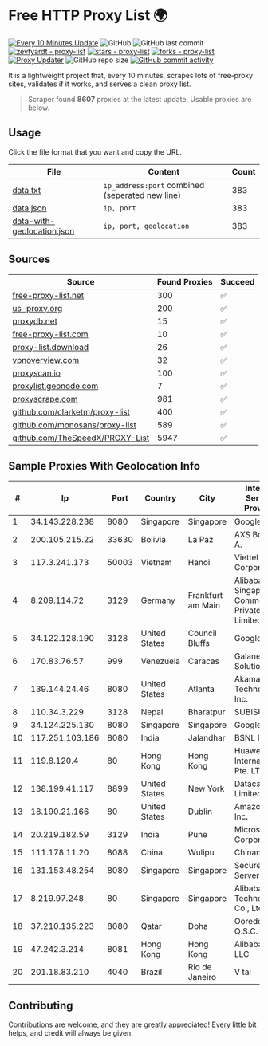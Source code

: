 
# Free HTTP Proxy List 🌍

[![Every 10 Minutes Update](https://github.com/mertguvencli/http-proxy-list/actions/workflows/main.yml/badge.svg?branch=main)](https://github.com/mertguvencli/http-proxy-list/actions/workflows/main.yml)
![GitHub](https://img.shields.io/github/license/mertguvencli/http-proxy-list)
![GitHub last commit](https://img.shields.io/github/last-commit/mertguvencli/http-proxy-list)
[![zevtyardt - proxy-list](https://img.shields.io/static/v1?label=zevtyardt&message=proxy-list&color=blue&logo=github)](https://github.com/zevtyardt/proxy-list "Go to GitHub repo")
[![stars - proxy-list](https://img.shields.io/github/stars/zevtyardt/proxy-list?style=social)](https://github.com/zevtyardt/proxy-list)
[![forks - proxy-list](https://img.shields.io/github/forks/zevtyardt/proxy-list?style=social)](https://github.com/zevtyardt/proxy-list)
[![Proxy Updater](https://github.com/zevtyardt/proxy-list/workflows/Proxy%20Updater/badge.svg)](https://github.com/zevtyardt/proxy-list/actions?query=workflow:"Proxy+Updater")
![GitHub repo size](https://img.shields.io/github/repo-size/zevtyardt/proxy-list)
[![GitHub commit activity](https://img.shields.io/github/commit-activity/m/zevtyardt/proxy-list?logo=commits)](https://github.com/zevtyardt/proxy-list/commits/main)

It is a lightweight project that, every 10 minutes, scrapes lots of free-proxy sites, validates if it works, and serves a clean proxy list.

> Scraper found **8607** proxies at the latest update. Usable proxies are below.

## Usage

Click the file format that you want and copy the URL.

|File|Content|Count|
|----|-------|-----|
|[data.txt](https://raw.githubusercontent.com/mertguvencli/http-proxy-list/main/proxy-list/data.txt)|`ip_address:port` combined (seperated new line)|383|
|[data.json](https://raw.githubusercontent.com/mertguvencli/http-proxy-list/main/proxy-list/data.json)|`ip, port`|383|
|[data-with-geolocation.json](https://raw.githubusercontent.com/mertguvencli/http-proxy-list/main/proxy-list/data-with-geolocation.json)|`ip, port, geolocation`|383|

## Sources

|Source|Found Proxies|Succeed|
|------|-------------|-------|
|[free-proxy-list.net](https://free-proxy-list.net)|300|✅|
|[us-proxy.org](https://www.us-proxy.org)|200|✅|
|[proxydb.net](http://proxydb.net)|15|✅|
|[free-proxy-list.com](https://free-proxy-list.com/?page=&port=&type%5B%5D=http&type%5B%5D=https&up_time=0&search=Search)|10|✅|
|[proxy-list.download](https://www.proxy-list.download/HTTP)|26|✅|
|[vpnoverview.com](https://vpnoverview.com/privacy/anonymous-browsing/free-proxy-servers)|32|✅|
|[proxyscan.io](https://www.proxyscan.io)|100|✅|
|[proxylist.geonode.com](https://proxylist.geonode.com/api/proxy-list?limit=300&page=1&sort_by=lastChecked&sort_type=desc&protocols=http,https)|7|✅|
|[proxyscrape.com](https://api.proxyscrape.com/v2/?request=displayproxies&protocol=http&timeout=10000&country=all&ssl=all&anonymity=all)|981|✅|
|[github.com/clarketm/proxy-list](https://raw.githubusercontent.com/clarketm/proxy-list/master/proxy-list-raw.txt)|400|✅|
|[github.com/monosans/proxy-list](https://raw.githubusercontent.com/monosans/proxy-list/main/proxies/http.txt)|589|✅|
|[github.com/TheSpeedX/PROXY-List](https://raw.githubusercontent.com/TheSpeedX/PROXY-List/master/http.txt)|5947|✅|


## Sample Proxies With Geolocation Info

|#|Ip|Port|Country|City|Internet Service Provider|
|-|--|----|-------|----|-------------------------|
|1|34.143.228.238|8080|Singapore|Singapore|Google LLC|
|2|200.105.215.22|33630|Bolivia|La Paz|AXS Bolivia S. A.|
|3|117.3.241.173|50003|Vietnam|Hanoi|Viettel Corporation|
|4|8.209.114.72|3129|Germany|Frankfurt am Main|Alibaba.com Singapore E-Commerce Private Limited|
|5|34.122.128.190|3128|United States|Council Bluffs|Google LLC|
|6|170.83.76.57|999|Venezuela|Caracas|Galanet Solution C.A.|
|7|139.144.24.46|8080|United States|Atlanta|Akamai Technologies, Inc.|
|8|110.34.3.229|3128|Nepal|Bharatpur|SUBISU C7|
|9|34.124.225.130|8080|Singapore|Singapore|Google LLC|
|10|117.251.103.186|8080|India|Jalandhar|BSNL Internet|
|11|119.8.120.4|80|Hong Kong|Hong Kong|Huawei International Pte. LTD|
|12|138.199.41.117|8899|United States|New York|Datacamp Limited|
|13|18.190.21.166|80|United States|Dublin|Amazon.com, Inc.|
|14|20.219.182.59|3129|India|Pune|Microsoft Corporation|
|15|111.178.11.20|8088|China|Wulipu|Chinanet|
|16|131.153.48.254|8080|Singapore|Singapore|Secured Servers LLC|
|17|8.219.97.248|80|Singapore|Singapore|Alibaba (US) Technology Co., Ltd.|
|18|37.210.135.223|8080|Qatar|Doha|Ooredoo Q.S.C.|
|19|47.242.3.214|8081|Hong Kong|Hong Kong|Alibaba.com LLC|
|20|201.18.83.210|4040|Brazil|Rio de Janeiro|V tal|



## Contributing

Contributions are welcome, and they are greatly appreciated! Every
little bit helps, and credit will always be given.


